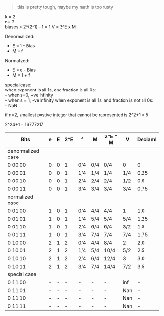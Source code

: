 > this is pretty tough, maybe my math is too rusty

k = 2 \
n= 2 \
biases = 2^(2-1) - 1 = 1
V = 2^E x M

Denormalized:

- E = 1 - Bias
- M = f

Normalized:

- E = e - Bias
- M = 1 + f

special case: \
when exponent is all 1s, and fraction is all 0s: \
    - when s=0, +ve infinity \
    - when s = 1, -ve infinity
when exponent is all 1s, and fraction is not all 0s: \
    - NaN

if n=2, smallest postive integer that cannot be represented is 2^2+1 = 5

2^24+1 = 16777217




| Bits              | e   | E   | 2^E | f   | M   | 2^E * M | V   | Deciaml |
| ----------------- | --- | --- | --- | --- | --- | ------- | --- | ------- |
| denormalized case |
| 0 00 00           | 0   | 0   | 1   | 0/4 | 0/4 | 0/4     | 0   | 0       |
| 0 00 01           | 0   | 0   | 1   | 1/4 | 1/4 | 1/4     | 1/4 | 0.25    |
| 0 00 10           | 0   | 0   | 1   | 2/4 | 2/4 | 2/4     | 1/2 | 0.5     |
| 0 00 11           | 0   | 0   | 1   | 3/4 | 3/4 | 3/4     | 3/4 | 0.75    |
| normalized case   |
| 0 01 00           | 1   | 0   | 1   | 0/4 | 4/4 | 4/4     | 1   | 1.0     |
| 0 01 01           | 1   | 0   | 1   | 1/4 | 5/4 | 5/4     | 5/4 | 1.25    |
| 0 01 10           | 1   | 0   | 1   | 2/4 | 6/4 | 6/4     | 3/2 | 1.5     |
| 0 01 11           | 1   | 0   | 1   | 3/4 | 7/4 | 7/4     | 7/4 | 1.75    |
| 0 10 00           | 2   | 1   | 2   | 0/4 | 4/4 | 8/4     | 2   | 2.0     |
| 0 10 01           | 2   | 1   | 2   | 1/4 | 5/4 | 10/4    | 5/2 | 2.5     |
| 0 10 10           | 2   | 1   | 2   | 2/4 | 6/4 | 12/4    | 3   | 3.0     |
| 0 10 11           | 2   | 1   | 2   | 3/4 | 7/4 | 14/4    | 7/2 | 3.5     |
| special case      |
| 0 11 00           | -   | -   | -   | -   | -   | -       | inf | -       |
| 0 11 01           | -   | -   | -   | -   | -   | -       | Nan | -       |
| 0 11 10           | -   | -   | -   | -   | -   | -       | Nan | -       |
| 0 11 11           | -   | -   | -   | -   | -   | -       | Nan | -       |